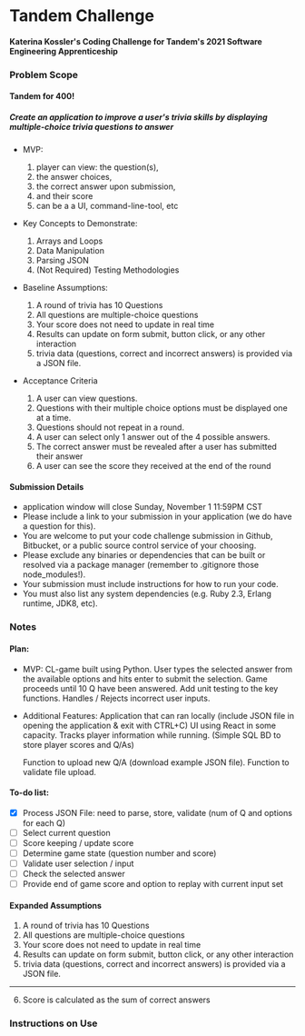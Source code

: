 # Tandem Challenge 
#### Katerina Kossler's Coding Challenge for Tandem's 2021 Software Engineering Apprenticeship

### Problem Scope
#### Tandem for 400!
##### Create an application to improve a user's trivia skills by displaying multiple-choice trivia questions to answer

- MVP:
  1. player can view: the question(s), 
  2. the answer choices, 
  3. the correct answer upon submission, 
  4. and their score
  4. can be a a UI, command-line-tool, etc 

- Key Concepts to Demonstrate:
  1. Arrays and Loops
  2. Data Manipulation
  3. Parsing JSON
  4. (Not Required) Testing Methodologies

- Baseline Assumptions:
  1. A round of trivia has 10 Questions
  2. All questions are multiple-choice questions
  3. Your score does not need to update in real time
  4. Results can update on form submit, button click, or any other interaction
  5. trivia data (questions, correct and incorrect answers) is provided via a JSON file.
  
- Acceptance Criteria
  1. A user can view questions.
  2. Questions with their multiple choice options must be displayed one at a time.
  3. Questions should not repeat in a round.
  4. A user can select only 1 answer out of the 4 possible answers.
  5. The correct answer must be revealed after a user has submitted their answer
  6. A user can see the score they received at the end of the round

#### Submission Details
- application window will close Sunday,
November 1 11:59PM CST
- Please include a link to your submission in your application (we do have a
question for this). 
- You are welcome to put your code challenge submission in Github, Bitbucket, or a public source control service of your choosing.
- Please exclude any binaries or dependencies that can be built or resolved via a
package manager (remember to .gitignore those node_modules!).
- Your submission must include instructions for how to run your code. 
- You must
also list any system dependencies (e.g. Ruby 2.3, Erlang runtime, JDK8, etc).

### Notes
#### Plan:
- MVP:
  CL-game built using Python.
  User types the selected answer from the available options and hits enter to submit the selection. Game proceeds until 10 Q have been answered.
  Add unit testing to the key functions.
  Handles / Rejects incorrect user inputs.
- Additional Features:
  Application that can ran locally (include JSON file in opening the application & exit with CTRL+C)
  UI using React in some capacity.
  Tracks player information while running. 
  (Simple SQL BD to store player scores and Q/As)
  
  Function to upload new Q/A (download example JSON file).
  Function to validate file upload. 
#### To-do list:
- [X] Process JSON File: need to parse, store, validate (num of Q and options for each Q)
- [ ] Select current question
- [ ] Score keeping / update score
- [ ] Determine game state (question number and score)
- [ ] Validate user selection / input
- [ ] Check the selected answer
- [ ] Provide end of game score and option to replay with current input set

#### Expanded Assumptions
1. A round of trivia has 10 Questions
2. All questions are multiple-choice questions
3. Your score does not need to update in real time
4. Results can update on form submit, button click, or any other interaction
5. trivia data (questions, correct and incorrect answers) is provided via a JSON file.
----------------------------------------------------
6. Score is calculated as the sum of correct answers

### Instructions on Use
